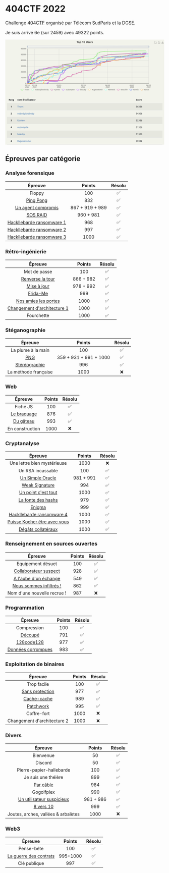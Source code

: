 # 404CTF 2022

Challenge [404CTF](https://www.404ctf.fr/) organisé par Télécom SudParis et la DGSE.

Je suis arrivé 6e (sur 2459) avec 49322 points.

![scoreboard](images/scoreboard.png)

## Épreuves par catégorie

### Analyse forensique

| Épreuve | Points | Résolu |
|:-------:|:------:|:------:|
| Floppy  | 100 | :white_check_mark: |
| [Ping Pong](Forensics/PingPong.md) | 832 | :white_check_mark: |
| [Un agent compromis](Forensics/AgentCompromis.md) | 867 + 919 + 989 | :white_check_mark: |
| [SOS RAID](Forensics/RAID.md) | 960 + 981 | :white_check_mark: |
| [Hackllebarde ransomware 1](Forensics/Ransomware1.md) | 968 | :white_check_mark: |
| [Hackllebarde ransomware 2](Forensics/Ransomware2.md) | 997 | :white_check_mark: |
| [Hackllebarde ransomware 3](Forensics/Ransomware3.md) | 1000 | :white_check_mark: |

### Rétro-ingénierie

| Épreuve | Points | Résolu |
|:-------:|:------:|:------:|
| Mot de passe | 100 | :white_check_mark: |
| [Renverse la tour](Reverse/Tour.md) | 866 + 982 | :white_check_mark: |
| [Mise à jour](Reverse/MaJ.md) | 978 + 992 | :white_check_mark: |
| [Frida-Me](Reverse/FridaMe.md) | 999 | :white_check_mark: |
| [Nos amies les portes](Reverse/Portes.md) | 1000 | :white_check_mark: |
| [Changement d'architecture 1](Reverse/Archi.md) | 1000 | :white_check_mark: |
| Fourchette | 1000 | :white_check_mark: |

### Stéganographie

| Épreuve | Points | Résolu |
|:-------:|:------:|:------:|
| La plume à la main | 100 | :white_check_mark: |
| [PNG](Stegano/PNG.md) | 359 + 931 + 991 + 1000 | :white_check_mark: |
| [Stéréographie](Stegano/Stereographie.md) | 996 | :white_check_mark: |
| La méthode française | 1000 | :x: |

### Web

| Épreuve | Points | Résolu |
|:-------:|:------:|:------:|
| Fiché JS | 100 | :white_check_mark: |
| [Le braquage](Web/Braquage.md) | 876 | :white_check_mark: |
| [Du gâteau](Web/Gateau.md) | 993 | :white_check_mark: |
| En construction | 1000 | :x: |

### Cryptanalyse

| Épreuve | Points | Résolu |
|:-------:|:------:|:------:|
| Une lettre bien mystérieuse | 1000 | :x: |
| Un RSA incassable | 100 | :white_check_mark: |
| [Un Simple Oracle](Crypto/SimpleOracle.md) | 981 + 991 | :white_check_mark: |
| [Weak Signature](Crypto/WeakSignature.md) | 994 | :white_check_mark: |
| [Un point c'est tout](Crypto/UnPointCestTout.md) | 1000 | :white_check_mark: |
| [La fonte des hashs](Crypto/FontedesHash.md) | 979 | :white_check_mark: |
| [Enigma](Crypto/Enigma.md) | 999 | :white_check_mark: |
| [Hackllebarde ransomware 4](Crypto/Ransomware4.md) | 1000 | :white_check_mark: |
| [Puisse Kocher être avec vous](Crypto/Kocher.md) | 1000 | :white_check_mark: |
| [Dégâts collatéraux](Crypto/DegatsCollateraux.md) | 1000 | :white_check_mark: |

### Renseignement en sources ouvertes

| Épreuve | Points | Résolu |
|:-------:|:------:|:------:|
| Equipement désuet | 100 | :white_check_mark: |
| [Collaborateur suspect](OSINT/Collaborateur.md) | 928 | :white_check_mark: |
| [A l'aube d'un échange](OSINT/Aube.md) | 549 | :white_check_mark: |
| [Nous sommes infiltrés !](OSINT/Infiltres.md) | 862 | :white_check_mark: |
| Nom d'une nouvelle recrue ! | 987 | :x: |

### Programmation

| Épreuve | Points | Résolu |
|:-------:|:------:|:------:|
| Compression | 100 | :white_check_mark: |
| [Découpé](Programmation/Decoupe.md) | 791 | :white_check_mark: |
| [128code128](Programmation/128code128.md) | 977 | :white_check_mark: |
| [Données corrompues](Programmation/DonneesCorrompues.md) | 983 | :white_check_mark: |

### Exploitation de binaires

| Épreuve | Points | Résolu |
|:-------:|:------:|:------:|
| Trop facile | 100 | :white_check_mark: |
| [Sans protection](Pwn/SansProtection.md) | 977 | :white_check_mark: |
| [Cache-cache](Pwn/CacheCache.md) | 989 | :white_check_mark: |
| [Patchwork](Pwn/Patchwork.md) | 995 | :white_check_mark: |
| Coffre-fort | 1000 | :x: |
| Changement d'architecture 2 | 1000 | :x: |

### Divers

| Épreuve | Points | Résolu |
|:-------:|:------:|:------:|
| Bienvenue | 50 | :white_check_mark: |
| Discord | 50 | :white_check_mark: |
| Pierre-papier-hallebarde | 100 | :white_check_mark: |
| Je suis une théière | 899 | :white_check_mark: |
| [Par câble](Misc/Cable.md) | 984 | :white_check_mark: |
| Gogolfplex | 990 | :white_check_mark: |
| [Un utilisateur suspicieux](Misc/Suspicieux.md) | 981 + 986 | :white_check_mark: |
| [8 vers 10](Misc/8vers10.md) | 999 | :white_check_mark: |
| Joutes, arches, vallées & arbalètes | 1000 | :x: |

### Web3

| Épreuve | Points | Résolu |
|:-------:|:------:|:------:|
| Pense-bête | 100 | :white_check_mark: |
| [La guerre des contrats](Web3/GuerreContrats.md) | 995+1000 | :white_check_mark: |
| Clé publique | 997 | :white_check_mark: |